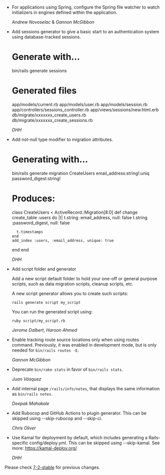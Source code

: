 *   For applications using Spring, configure the Spring file watcher to watch initializers in engines defined
    within the application.

    *Andrew Novoselac* & *Gannon McGibbon*

*   Add sessions generator to give a basic start to an authentication system using database-tracked sessions.


    # Generate with...
    bin/rails generate sessions

    # Generated files
    app/models/current.rb
    app/models/user.rb
    app/models/session.rb
    app/controllers/sessions_controller.rb
    app/views/sessions/new.html.erb
    db/migrate/xxxxxxx_create_users.rb
    db/migrate/xxxxxxx_create_sessions.rb


    *DHH*


*   Add not-null type modifier to migration attributes.


    # Generating with...
    bin/rails generate migration CreateUsers email_address:string!:uniq password_digest:string!

    # Produces:
    class CreateUsers < ActiveRecord::Migration[8.0]
      def change
        create_table :users do |t|
          t.string :email_address, null: false
          t.string :password_digest, null: false

          t.timestamps
        end
        add_index :users, :email_address, unique: true
      end
    end


    *DHH*

*   Add script folder and generator

    Add a new script default folder to hold your one-off or general purpose
    scripts, such as data migration scripts, cleanup scripts, etc.

    A new script generator allows you to create such scripts:

      `rails generate script my_script`

    You can run the generated script using:

      `ruby script/my_script.rb`

    *Jerome Dalbert*, *Haroon Ahmed*

*   Enable tracking route source locations only when using routes command. Previously,
    it was enabled in development mode, but is only needed for `bin/rails routes -E`.

    *Gannon McGibbon*

*   Deprecate `bin/rake stats` in favor of `bin/rails stats`.

    *Juan Vásquez*

*   Add internal page `/rails/info/notes`, that displays the same information as `bin/rails notes`.

    *Deepak Mahakale*

*   Add Rubocop and GitHub Actions to plugin generator.
    This can be skipped using --skip-rubocop and --skip-ci.

    *Chris Oliver*

*   Use Kamal for deployment by default, which includes generating a Rails-specific config/deploy.yml.
    This can be skipped using --skip-kamal. See more: https://kamal-deploy.org/

    *DHH*

Please check [7-2-stable](https://github.com/rails/rails/blob/7-2-stable/railties/CHANGELOG.md) for previous changes.
